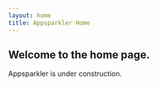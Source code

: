 ```yaml
---
layout: home
title: Appsparkler Home
---
```


## Welcome to the home page.

Appsparkler is under construction.
